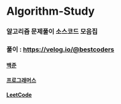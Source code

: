 # Algorithm-Study
### 알고리즘 문제풀이 소스코드 모음집
### 풀이 : https://velog.io/@bestcoders
#### [백준](https://github.com/supin2/Algorithm-Study/tree/master/baekjoon)
#### [프로그래머스](https://github.com/supin2/Algorithm-Study/tree/master/programmers)
#### [LeetCode](https://github.com/supin2/Algorithm-Study/tree/master/leetcode/Easy)
